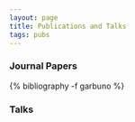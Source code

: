 ```yaml
---
layout: page
title: Publications and Talks
tags: pubs
---
```


### Journal Papers

{% bibliography -f garbuno %}

### Talks